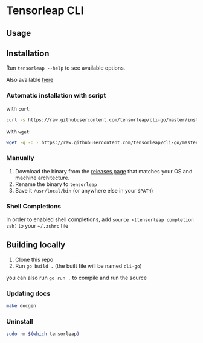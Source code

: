 # Tensorleap CLI

## Usage

## Installation
Run `tensorleap --help` to see available options.

Also available [here](docs/tensorleap.md)

### Automatic installation with script

with `curl`:
```sh
curl -s https://raw.githubusercontent.com/tensorleap/cli-go/master/install.sh | bash
```

with `wget`:
```sh
wget -q -O - https://raw.githubusercontent.com/tensorleap/cli-go/master/install.sh | bash
```

### Manually
1. Download the binary from the [releases page](https://github.com/tensorleap/cli-go/releases) that matches your OS and machine architecture.
2. Rename the binary to `tensorleap`
3. Save it `/usr/local/bin` (or anywhere else in your `$PATH`)

### Shell Completions
In order to enabled shell completions, add `source <(tensorleap completion zsh)` to your `~/.zshrc` file

## Building locally
1. Clone this repo
2. Run `go build .` (the built file will be named `cli-go`)

you can also run `go run .` to compile and run the source

### Updating docs 

```sh
make docgen
```

### Uninstall
```sh
sudo rm $(which tensorleap)
```
